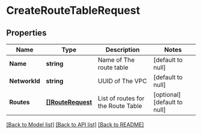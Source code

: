 # CreateRouteTableRequest

## Properties
Name | Type | Description | Notes
------------ | ------------- | ------------- | -------------
**Name** | **string** | Name of The route table | [default to null]
**NetworkId** | **string** | UUID of The VPC | [default to null]
**Routes** | [**[]RouteRequest**](RouteRequest.md) | List of routes for the Route Table | [optional] [default to null]

[[Back to Model list]](../README.md#documentation-for-models) [[Back to API list]](../README.md#documentation-for-api-endpoints) [[Back to README]](../README.md)


